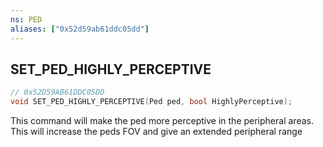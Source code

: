 ```yaml
---
ns: PED
aliases: ["0x52d59ab61ddc05dd"]
---
```

## SET_PED_HIGHLY_PERCEPTIVE

```c
// 0x52D59AB61DDC05DD
void SET_PED_HIGHLY_PERCEPTIVE(Ped ped, bool HighlyPerceptive);
```

This command will make the ped more perceptive in the peripheral areas. This will increase the peds FOV and give an extended peripheral range

